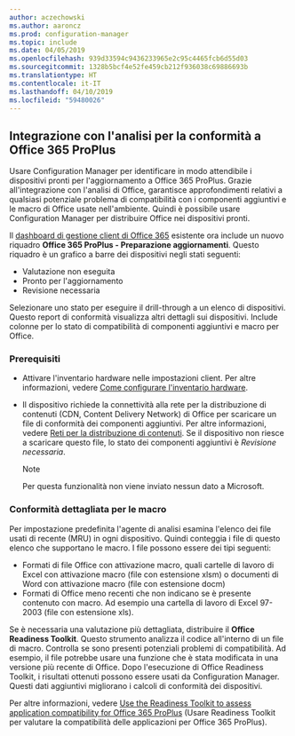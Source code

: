 ```yaml
---
author: aczechowski
ms.author: aaroncz
ms.prod: configuration-manager
ms.topic: include
ms.date: 04/05/2019
ms.openlocfilehash: 939d33594c9436233965e2c95c4465fcb6d55d03
ms.sourcegitcommit: 1328b5bcf4e52fe459cb212f936038c69886693b
ms.translationtype: HT
ms.contentlocale: it-IT
ms.lasthandoff: 04/10/2019
ms.locfileid: "59480026"
---
```

## <a name="bkmk_o365"></a> Integrazione con l'analisi per la conformità a Office 365 ProPlus
<!--3735402-->

Usare Configuration Manager per identificare in modo attendibile i dispositivi pronti per l'aggiornamento a Office 365 ProPlus. Grazie all'integrazione con l'analisi di Office, garantisce approfondimenti relativi a qualsiasi potenziale problema di compatibilità con i componenti aggiuntivi e le macro di Office usate nell'ambiente. Quindi è possibile usare Configuration Manager per distribuire Office nei dispositivi pronti. 

Il [dashboard di gestione client di Office 365](/sccm/sum/deploy-use/office-365-dashboard#bkmk_o365_readiness) esistente ora include un nuovo riquadro **Office 365 ProPlus - Preparazione aggiornamenti**. Questo riquadro è un grafico a barre dei dispositivi negli stati seguenti:
- Valutazione non eseguita
- Pronto per l'aggiornamento
- Revisione necessaria

Selezionare uno stato per eseguire il drill-through a un elenco di dispositivi. Questo report di conformità visualizza altri dettagli sui dispositivi. Include colonne per lo stato di compatibilità di componenti aggiuntivi e macro per Office. 


### <a name="prerequisites"></a>Prerequisiti

- Attivare l'inventario hardware nelle impostazioni client. Per altre informazioni, vedere [Come configurare l'inventario hardware](/sccm/core/clients/manage/inventory/configure-hardware-inventory).  

- Il dispositivo richiede la connettività alla rete per la distribuzione di contenuti (CDN, Content Delivery Network) di Office per scaricare un file di conformità dei componenti aggiuntivi. Per altre informazioni, vedere [Reti per la distribuzione di contenuti](https://docs.microsoft.com/office365/enterprise/content-delivery-networks). Se il dispositivo non riesce a scaricare questo file, lo stato dei componenti aggiuntivi è *Revisione necessaria*.  

    > [!Note]  
    > Per questa funzionalità non viene inviato nessun dato a Microsoft.  


### <a name="bkmk_ort"></a> Conformità dettagliata per le macro

Per impostazione predefinita l'agente di analisi esamina l'elenco dei file usati di recente (MRU) in ogni dispositivo. Quindi conteggia i file di questo elenco che supportano le macro. I file possono essere dei tipi seguenti:
- Formati di file Office con attivazione macro, quali cartelle di lavoro di Excel con attivazione macro (file con estensione xlsm) o documenti di Word con attivazione macro (file con estensione docm)  
- Formati di Office meno recenti che non indicano se è presente contenuto con macro. Ad esempio una cartella di lavoro di Excel 97-2003 (file con estensione xls).

Se è necessaria una valutazione più dettagliata, distribuire il **Office Readiness Toolkit**. Questo strumento analizza il codice all'interno di un file di macro. Controlla se sono presenti potenziali problemi di compatibilità. Ad esempio, il file potrebbe usare una funzione che è stata modificata in una versione più recente di Office. Dopo l'esecuzione di Office Readiness Toolkit, i risultati ottenuti possono essere usati da Configuration Manager. Questi dati aggiuntivi migliorano i calcoli di conformità dei dispositivi.

Per altre informazioni, vedere [Use the Readiness Toolkit to assess application compatibility for Office 365 ProPlus](http://aka.ms/readinesstoolkit) (Usare Readiness Toolkit per valutare la compatibilità delle applicazioni per Office 365 ProPlus).

